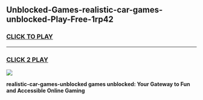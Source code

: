 
## Unblocked-Games-realistic-car-games-unblocked-Play-Free-1rp42
<h3>
<a href="https://premium76.site?title=realistic-car-games-unblocked&ref=10A">CLICK TO PLAY</a></h3>
<hr>

<h3>
<a href="https://premium76.site?title=realistic-car-games-unblocked&ref=10A">CLICK 2 PLAY</a>
  
</h3>

<a href="https://premium76.site?title=realistic-car-games-unblocked&ref=10A"><img src="https://clearcache.store/games.png"></a>


**realistic-car-games-unblocked games unblocked: Your Gateway to Fun and Accessible Online Gaming**
